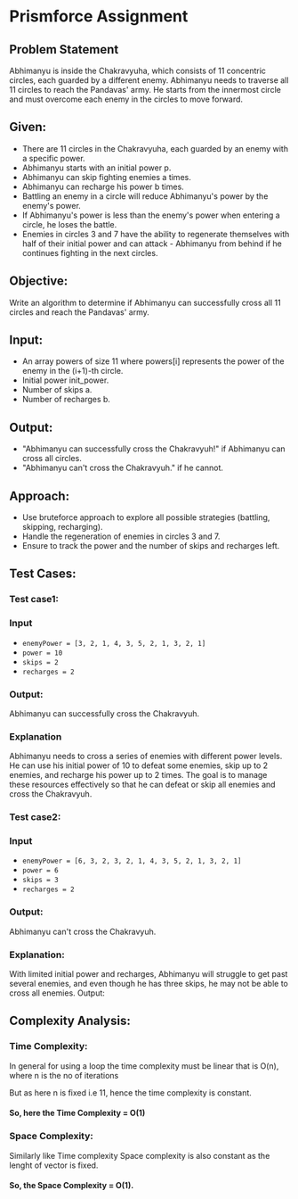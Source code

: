 
# Prismforce Assignment



## Problem Statement
Abhimanyu is inside the Chakravyuha, which consists of 11 concentric circles, each guarded by a different enemy. Abhimanyu needs to traverse all 11 circles to reach the Pandavas' army. He starts from the innermost circle and must overcome each enemy in the circles to move forward.
## Given:
- There are 11 circles in the Chakravyuha, each guarded by an enemy with a specific power.
- Abhimanyu starts with an initial power p.
- Abhimanyu can skip fighting enemies a times.
- Abhimanyu can recharge his power b times.
- Battling an enemy in a circle will reduce Abhimanyu's power by the enemy's power.
- If Abhimanyu's power is less than the enemy's power when entering a circle, he loses the battle.
- Enemies in circles 3 and 7 have the ability to regenerate themselves with half of their initial power and can attack - Abhimanyu from behind if he continues fighting in the next circles.
## Objective: 
Write an algorithm to determine if Abhimanyu can successfully cross all 11 circles and reach the Pandavas' army.
## Input: 
- An array powers of size 11 where powers[i] represents the power of the enemy in the (i+1)-th circle.
- Initial power init_power.
- Number of skips a.
- Number of recharges b.
## Output:
- "Abhimanyu can successfully cross the Chakravyuh!" if Abhimanyu can cross all circles.
- "Abhimanyu can't cross the Chakravyuh." if he cannot.

## Approach: 
- Use bruteforce approach to explore all possible strategies (battling, skipping, recharging).
- Handle the regeneration of enemies in circles 3 and 7.
- Ensure to track the power and the number of skips and recharges left.
## Test Cases: 
###  Test case1:
### Input

- `enemyPower = [3, 2, 1, 4, 3, 5, 2, 1, 3, 2, 1]`
- `power = 10`
- `skips = 2`
- `recharges = 2`

### Output: 
Abhimanyu can successfully cross the Chakravyuh.
### Explanation

Abhimanyu needs to cross a series of enemies with different power levels. He can use his initial power of 10 to defeat some enemies, skip up to 2 enemies, and recharge his power up to 2 times. The goal is to manage these resources effectively so that he can defeat or skip all enemies and cross the Chakravyuh.

###  Test case2:
### Input

- `enemyPower = [6, 3, 2, 3, 2, 1, 4, 3, 5, 2, 1, 3, 2, 1]`
- `power = 6`
- `skips = 3`
- `recharges = 2`
### Output: 
Abhimanyu can't cross the Chakravyuh.

### Explanation: 
With limited initial power and recharges, Abhimanyu will struggle to get past several enemies, and even though he has three skips, he may not be able to cross all enemies.
Output:

## Complexity Analysis: 
### Time Complexity: 
In general for using a loop the time complexity must be linear that is O(n), where n is the no of iterations

But as here n is fixed i.e 11, hence the time complexity is constant.

#### So, here the Time Complexity = O(1)

### Space Complexity: 
Similarly like Time complexity Space complexity is also constant as the lenght of vector is fixed.
#### So, the Space Complexity = O(1).
